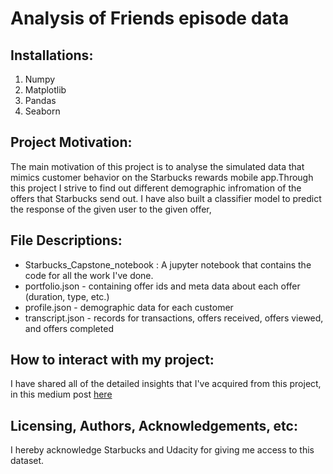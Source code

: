 # Analysis of Friends episode data
## Installations:
1. Numpy
2. Matplotlib
3. Pandas
4. Seaborn

## Project Motivation:
The main motivation of this project is to analyse the simulated data that mimics customer behavior on the Starbucks rewards mobile app.Through this project I strive to find out different demographic infromation of the offers that Starbucks send out. I have also built a classifier model to predict the response of the given user to the given offer,

## File Descriptions:
- Starbucks_Capstone_notebook : A jupyter notebook that contains the code for all the work I've done.
- portfolio.json - containing offer ids and meta data about each offer (duration, type, etc.)
- profile.json - demographic data for each customer
- transcript.json - records for transactions, offers received, offers viewed, and offers completed

## How to interact with my project:
I have shared all of the detailed insights that I've acquired from this project, in this medium post [here](https://medium.com/@Janani2718/data-will-be-there-for-you-like-its-been-there-before-d8cb42c07cf4)

##  Licensing, Authors, Acknowledgements, etc:
I hereby acknowledge Starbucks and Udacity for giving me access to this dataset.


